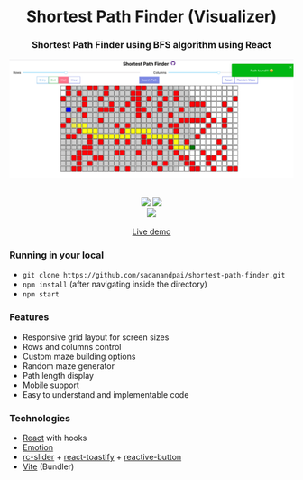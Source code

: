 <div align="center">
<h1>Shortest Path Finder (Visualizer)</h1>

### Shortest Path Finder using BFS algorithm using React

<a href="https://sadanandpai.github.io/single-page-resume-builder/dist/"><img src="cover/cover.png" alt="cover"/></a>&nbsp;&nbsp;&nbsp;&nbsp;&nbsp;&nbsp;&nbsp;&nbsp;&nbsp;&nbsp;

[![](https://img.shields.io/github/stars/sadanandpai/shortest-path-finder?style=for-the-badge)](#stars)
[![](https://img.shields.io/github/forks/sadanandpai/shortest-path-finder?style=for-the-badge)](#forks)<br>
![](https://visitor-badge.glitch.me/badge?page_id=shortest-path-finder)

<a href="https://sadanandpai.github.io/shortest-path-finder/dist/">Live demo</a>

</div>

### Running in your local

- `git clone https://github.com/sadanandpai/shortest-path-finder.git`
- `npm install` (after navigating inside the directory)
- `npm start`

### Features

- Responsive grid layout for screen sizes
- Rows and columns control
- Custom maze building options
- Random maze generator
- Path length display
- Mobile support
- Easy to understand and implementable code

### Technologies

- [React](https://reactjs.org/) with hooks
- [Emotion](https://emotion.sh/)
- [rc-slider](https://slider-react-component.vercel.app/) + [react-toastify](https://fkhadra.github.io/react-toastify) + [reactive-button](https://www.arifszn.com/reactive-button/)
- [Vite](https://vitejs.dev/) (Bundler)
